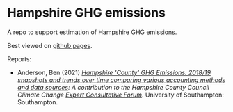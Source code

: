 # Hampshire GHG emissions
A repo to support estimation of Hampshire GHG emissions.

Best viewed on [github pages](https://hcc-ccecf-datagroup.github.io/hampshire-ghg-emissions/).

Reports:

  * Anderson, Ben (2021) _[Hampshire 'County' GHG Emissions: 2018/19 snapshots and trends over time comparing various accounting methods and data sources](https://hcc-ccecf-datagroup.github.io/hampshire-ghg-emissions/rmd/Hampshire_County_GHG_Emissions_v1.0.html): A contribution to the Hampshire County Council Climate Change [Expert Consultative Forum](https://www.hants.gov.uk/landplanningandenvironment/environment/climatechange/whoweworkwith/climatechangeforumevent)_. University of Southampton: Southampton.
